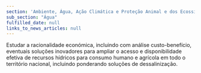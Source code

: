 ```yaml
---
section: 'Ambiente, Água, Ação Climática e Proteção Animal e dos Ecossistemas'
sub_section: "Água"
fulfilled_date: null
links_to_news_articles: null
---
```


Estudar a racionalidade económica, incluindo com análise custo-benefício, eventuais soluções inovadores para ampliar o acesso e disponibilidade efetiva de recursos hídricos para consumo humano e agrícola em todo o território nacional, incluindo ponderando soluções de dessalinização.